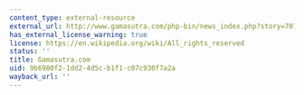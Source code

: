 ```yaml
---
content_type: external-resource
external_url: http://www.gamasutra.com/php-bin/news_index.php?story=7017
has_external_license_warning: true
license: https://en.wikipedia.org/wiki/All_rights_reserved
status: ''
title: Gamasutra.com
uid: 9b6980f2-1dd2-4d5c-b1f1-c07c930f7a2a
wayback_url: ''
---
```

